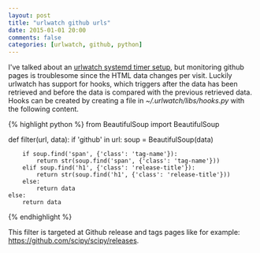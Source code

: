 ```yaml
---
layout: post
title: "urlwatch github urls"
date: 2015-01-01 20:00
comments: false
categories: [urlwatch, github, python]
---
```


I've talked about an [urlwatch systemd timer setup](http://vdwaa.nl/archlinux/aur/systemd/urlwatch/packaging/urlwatch-systemd-setup/), but monitoring github pages is troublesome since the HTML data changes per visit.
Luckily urlwatch has support for hooks, which triggers after the data has been retrieved and before the data is compared with the previous retrieved data. Hooks can be created by creating a file in *~/.urlwatch/libs/hooks.py* with the following content.

{% highlight python %}
from BeautifulSoup import BeautifulSoup

def filter(url, data):
	if 'github' in url:
		soup = BeautifulSoup(data)

		if soup.find('span', {'class': 'tag-name'}):
			return str(soup.find('span', {'class': 'tag-name'}))
		elif soup.find('h1', {'class': 'release-title'}):
			return str(soup.find('h1', {'class': 'release-title'}))
		else:
			return data
	else:
		return data
{% endhighlight %}

This filter is targeted at Github release and tags pages like for example: https://github.com/scipy/scipy/releases.
